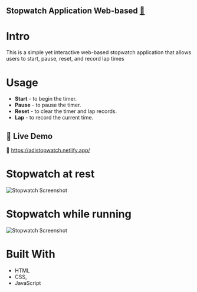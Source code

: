 ## Stopwatch Application Web-based [🔗](https://adistopwatch.netlify.app/)
# Intro
This is a simple yet interactive web-based stopwatch application that allows users to start, pause, reset, and record lap times
# Usage
- **Start** - to begin the timer.
- **Pause**  - to pause the timer.
- **Reset** -  to clear the timer and lap records.
- **Lap**  - to record the current time.

## 🚀 Live Demo
🔗 https://adistopwatch.netlify.app/
# Stopwatch at rest
![Stopwatch Screenshot](images/Stopwatch_rest.jpeg)

# Stopwatch while running
![Stopwatch Screenshot](images/Stopwatch.jpeg)

# Built With
- HTML
- CSS,
- JavaScript
